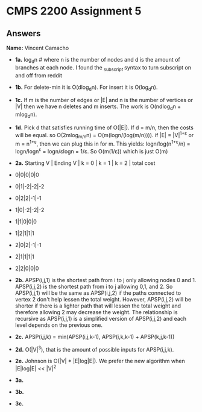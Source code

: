 # CMPS 2200 Assignment 5
## Answers

**Name:** Vincent Camacho






- **1a.** log<sub>d</sub>n # where n is the number of nodes and d is the amount of branches at each node. I found the <sub> subscript </sub> syntax to turn subscript on and off from reddit


- **1b.** For delete-min it is O(dlog<sub>d</sub>n). For insert it is O(log<sub>d</sub>n).


- **1c.** If m is the number of edges or |E| and n is the number of vertices or |V| then we have n deletes and m inserts. The work is O(ndlog<sub>d</sub>n + mlog<sub>d</sub>n).

- **1d.** Pick d that satisfies running time of O(|E|). If d = m/n, then the costs will be equal. so O(2mlog<sub>m/n</sub>n) = O(m(logn/(log(m/n)))). if |E| = |V|<sup>1+ε</sup> or m = n<sup>1+ε</sup>, then we can plug this in for m. This yields: logn/log(n<sup>1+ε</sup>/n) = logn/logn<sup>ε</sup> = logn/εlogn = 1/ε. So O(m(1/ε)) which is just O(m)
 

- **2a.** Starting V | Ending V | k = 0 | k = 1 | k = 2 | total cost
- 0|0|0|0|0
- 0|1|-2|-2|-2
- 0|2|2|-1|-1
- 1|0|-2|-2|-2
- 1|1|0|0|0
- 1|2|1|1|1
- 2|0|2|-1|-1
- 2|1|1|1|1
- 2|2|0|0|0
 
- **2b.** APSP(i,j,1) is the shortest path from i to j only allowing nodes 0 and 1. APSP(i,j,2) is the shortest path from i to j allowing 0,1, and 2. So APSP(i,j,1) will be the same as APSP(i,j,2) if the paths connected to vertex 2 don't help lessen the total weight. However, APSP(i,j,2) will be shorter if there is a lighter path that will lessen the total weight and therefore allowing 2 may decrease the weight. The relationship is recursive as APSP(i,j,1) is a simplified version of APSP(i,j,2) and each level depends on the previous one. 

- **2c.** APSP(i,j,k) = min(APSP(i,j,k-1), APSP(i,k,k-1) + APSP(k,j,k-1))

- **2d.** O(|V|<sup>3</sup>), that is the amount of possible inputs for APSP(i,j,k).

- **2e.** Johnson is O(|V| * |E|log|E|). We prefer the new algorithm when |E|log|E| << |V|<sup>2</sup>


- **3a.**


- **3b.**


- **3c.**
